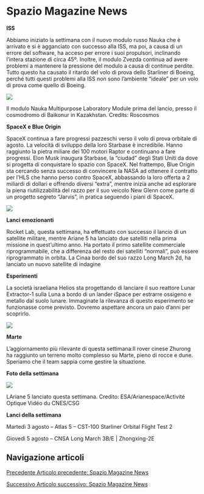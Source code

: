 Spazio Magazine News
====================

**ISS**

Abbiamo iniziato la settimana con il nuovo modulo russo Nauka che è arrivato e si è agganciato con successo alla ISS, ma poi, a causa di un errore del software, ha acceso per errore i suoi propulsori, inclinando l’intera stazione di circa 45º. Inoltre, il modulo Zvezda continua ad avere problemi a mantenere la pressione del modulo a causa di continue perdite. Tutto questo ha causato il ritardo del volo di prova dello Starliner di Boeing, perché tutti questi problemi alla ISS non sono l’ambiente “ideale” per un volo di prova come quello di Boeing.

![](https://www.adaa.it/wp/wp-content/uploads/2021/08/foto5-1024x683.jpg)

Il modulo Nauka Multipurpose Laboratory Module prima del lancio, presso il cosmodromo di Baikonur in Kazakhstan. Credits: Roscosmos

**SpaceX e Blue Origin**

SpaceX continua a fare progressi pazzeschi verso il volo di prova orbitale di agosto. La velocità di sviluppo della loro Starbase è incredibile. Hanno raggiunto la pietra miliare dei 100 motori Raptor e continuano a fare progressi. Elon Musk inaugura Starbase, la “ciudad” degli Stati Uniti da dove si progetta di conquistare lo spazio con SpaceX. Nel frattempo, Blue Origin sta cercando senza successo di convincere la NASA ad ottenere il contratto per l’HLS che hanno perso contro SpaceX, abbassando la loro offerta a 2 miliardi di dollari e offrendo diversi “extra”, mentre inizia anche ad esplorare la piena riutilizzabilità del razzo per il suo veicolo New Glenn come parte di un progetto segreto “Jarvis”, in pratica seguendo i piani di SpaceX.

![](https://www.adaa.it/wp/wp-content/uploads/2021/08/starbase-1024x576.jpg)

**Lanci emozionanti**

Rocket Lab, questa settimana, ha effettuato con successo il lancio di un satellite militare, mentre Ariane 5 ha lanciato due satelliti nella prima missione in quest’ultimo anno. Ha portato il primo satellite commerciale riprogrammabile, che a differenza del resto dei satelliti “normali”, può essere riprogrammato in orbita. La Cinaa bordo del suo razzo Long March 2d, ha lanciato un nuovo satellite di indagine 

**Esperimenti**

La società israeliana Helios sta progettando di lanciare il suo reattore Lunar Extractor-1 sulla Luna a bordo di un lander iSpace per estrarre ossigeno e metallo dal suolo lunare. Immaginate la rilevanza di questo esperimento se funzionasse come previsto. Dovremo aspettare ancora un paio d’anni per scoprirlo. 

![](https://www.adaa.it/wp/wp-content/uploads/2021/08/israele.jpg)

**Marte**

L’aggiornamento più rilevante di questa settimana:Il rover cinese Zhurong ha raggiunto un terreno molto complesso su Marte, pieno di rocce e dune. Speriamo che il team sappia come gestire la situazione.

**Foto della settimana**

![](https://www.adaa.it/wp/wp-content/uploads/2021/08/ariane-1024x726.jpg)

LAriane 5 lanciato questa settimana. Credito: ESA/Arianespace/Activité Optique Vidéo du CNES/CSG

**Lanci della settimana**

Martedì 3 agosto – Atlas 5 – CST-100 Starliner Orbital Flight Test 2

Giovedì 5 agosto – CNSA Long March 3B/E | Zhongxing-2E

Navigazione articoli
--------------------

[Precedente Articolo precedente: Spazio Magazine News](https://www.adaa.it/2021/07/26/spazio-magazine-news-9/)

[Successivo Articolo successivo: Spazio Magazine News](https://www.adaa.it/2021/08/22/spazio-magazine-news-11/)